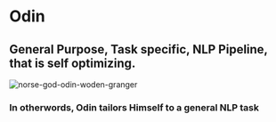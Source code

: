 # Odin
## General Purpose, Task specific,  NLP Pipeline, that is self optimizing. 

![norse-god-odin-woden-granger](https://user-images.githubusercontent.com/107733608/174719958-e215e426-a662-41d0-8bd6-491f4970d181.jpg)

### In otherwords, Odin tailors Himself to a general NLP task
